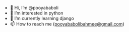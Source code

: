 - 👋 Hi, I’m @pooyababoli
- 👀 I’m interested in python
- 🌱 I’m currently learning django
- 📫 How to reach me (pooyababolibahmee@gmail.com)

<!---
pooyababoli/pooyababoli is a ✨ special ✨ repository because its `README.md` (this file) appears on your GitHub profile.
You can click the Preview link to take a look at your changes.
--->
